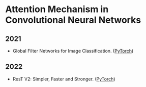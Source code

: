 # Attention Mechanism in Convolutional Neural Networks

## 2021
* Global Filter Networks for Image Classification. ([PyTorch](https://github.com/raoyongming/GFNet))

## 2022
* ResT V2: Simpler, Faster and Stronger. ([PyTorch](https://github.com/wofmanaf/ResT))






